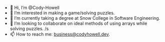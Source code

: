 - 👋 Hi, I’m @Cody-Howell
- 👀 I’m interested in making a game/solving puzzles.
- 🌱 I’m currently taking a degree at Snow College in Software Engineering.
- 💞️ I’m looking to collaborate on ideal methods of using arrays while solving puzzles. /s
- 📫 How to reach me: business@codyhowell.dev.

<!---
Cody-Howell/Cody-Howell is a ✨ special ✨ repository because its `README.md` (this file) appears on your GitHub profile.
You can click the Preview link to take a look at your changes.
--->

